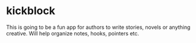 kickblock
=========
This is going to be a fun app for authors to write stories, novels or anything creative. Will help organize notes, hooks, pointers etc.
